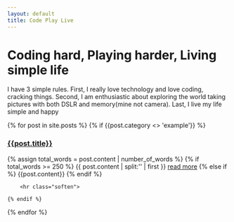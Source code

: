 ```yaml
---
layout: default
title: Code Play Live
---
```


<h1>Coding hard, Playing harder, Living simple life</h1>

<p>I have 3 simple rules. First, I really love technology and love coding, cracking things. Second, I am enthusiastic about exploring the world taking pictures with both DSLR and memory(mine not camera). Last, I live my life simple and happy</p>

<div>
{% for post in site.posts %}
	{% if {{post.category <> 'example'}} %}
		<h3><a href="{{post.url}}">{{post.title}}</a></h3>
		<p>
			{% assign total_words = post.content | number_of_words %}
			{% if total_words >= 250 %} 
			    {{ post.content | split:'<!-- read more -->' | first }}
    			<a href="{{ post.url }}">read more</a>
			{% else if %}
				{{post.content}}
			{% endif %}
		</p>

		<hr class="soften">

	{% endif %}
{% endfor %}
</div>